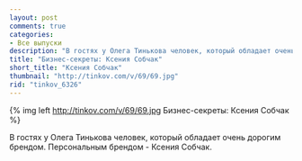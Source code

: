 ```yaml
---
layout: post
comments: true
categories:
- Все выпуски
description: "В гостях у Олега Тинькова человек, который обладает очень дорогим брендом. Персональным брендом - Ксения Собчак."
title: "Бизнес-секреты: Ксения Собчак"
short_title: "Ксения Собчак"
thumbnail: "http://tinkov.com/v/69/69.jpg"
rid: "tinkov_6326"
---
```


{% img left http://tinkov.com/v/69/69.jpg Бизнес-секреты: Ксения Собчак %}

В гостях у Олега Тинькова человек, который обладает очень дорогим брендом. Персональным брендом - Ксения Собчак.

